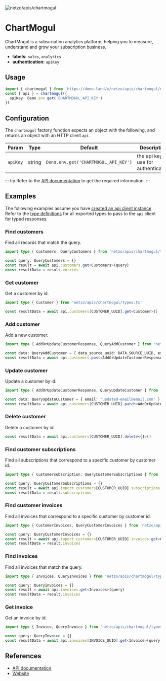 <img src="https://raw.githubusercontent.com/netzo/netzo/main/assets/apis/chartmogul.svg" alt="netzo/apis/chartmogul" class="mb-5 w-75px">

# ChartMogul

ChartMogul is a subscription analytics platform, helping you to measure, understand and grow your subscription business.

- **labels:** `sales`, `analytics`
- **authentication:** `apiKey`

## Usage

```ts
import { chartmogul } from 'https://deno.land/x/netzo/apis/chartmogul/mod.ts'
const { api } = chartmogul({
  apiKey: Deno.env.get('CHARTMOGUL_API_KEY')
})

```

## Configuration

The `chartmogul` factory function expects an object with the following, and returns an object with an HTTP client `api`.

| Param    | Type   | Default                              | Description                           |
|----------|--------|--------------------------------------|---------------------------------------|
| `apiKey` | string | `Deno.env.get('CHARTMOGUL_API_KEY')` | the api key to use for authentication |


::: tip Refer to the [API documentation](https://dev.chartmogul.com/reference) to get the required information.
:::

## Examples

The following examples assume you have [created an api client instance](#usage). Refer to the [type definitions](https://deno.land/x/netzo/apis/chartmogul/types.ts) for all exported types to pass to the `api` client for typed responses.

### Find customers

Find all records that match the query.

```ts
import type { Customers, QueryCustomers } from 'netzo/apis/chartmogul/types.ts'

const query: QueryCustomers = {}
const result = await api.customers.get<Customers>(query)
const resultData = result.entries
```

### Get customer

Get a customer by id.

```ts
import type { Customer } from 'netzo/apis/chartmogul/types.ts'

const resultData = await api.customers[CUSTOMER_UUID].get<Customer>()
```

### Add customer

Add a new customer.

```ts
import type { AddOrUpdateCustomerResponse, QueryAddCustomer } from 'netzo/apis/chartmogul/types.ts'

const data: QueryAddCustomer = { data_source_uuid: DATA_SOURCE_UUID, external_id: EXTERNAL_ID, email: 'example@email.com'; }
const resultData = await api.customers.post<AddOrUpdateCustomerResponse>(data)
```

### Update customer

Update a customer by id.

```ts
import type { AddOrUpdateCustomerResponse, QueryUpdateCustomer } from 'netzo/apis/chartmogul/types.ts'

const data: QueryUpdateCustomer = { email: 'updated-email@email.com' }
const resultData = await api.customers[CUSTOMER_UUID].patch<AddOrUpdateCustomerResponse>(data)
```

### Delete customer

Delete a customer by id.

```ts
const resultData = await api.customers[CUSTOMER_UUID].delete<{}>()
```

### Find customer subscriptions

Find all subscriptions that correspond to a specific customer by customer id.

```ts
import type { Customersubscription, QueryCustomerSubscriptions } from 'netzo/apis/chartmogul/types.ts'

const query: QueryCustomerSubscriptions = {}
const result = await api.import.customers[CUSTOMER_UUID].subscriptions.get<CustomerSubscriptions>(query)
const resultData = result.subscriptions
```

### Find customer invoices

Find all invoices that correspond to a specific customer by customer id.

```ts
import type { CustomerInvoices, QueryCustomerInvoices } from 'netzo/apis/chartmogul/types.ts'

const query: QueryCustomerInvoices = {}
const result = await api.import.customers[CUSTOMER_UUID].invoices.get<CustomerInvoices>(query)
const resultData = result.invoices
```

### Find invoices

Find all invoices that match the query.

```ts
import type { Invoices, QueryInvoices } from 'netzo/apis/chartmogul/types.ts'

const query: QueryInvoices = {}
const result = await api.invoices.get<Invoices>(query)
const resultData = result.invoices
```

### Get invoice

Get an invoice by id.

```ts
import type { Invoice, QueryInvoice } from 'netzo/apis/chartmogul/types.ts'

const query: QueryInvoice = {}
const resultData = await api.invoices[INVOICE_UUID].get<Invoice>(query)
```

## References

- [API documentation](https://dev.chartmogul.com/reference)
- [Website](https://chartmogul.com)
